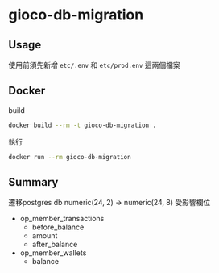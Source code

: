 # gioco-db-migration

## Usage
使用前須先新增 `etc/.env` 和 `etc/prod.env` 這兩個檔案

## Docker
build
```sh
docker build --rm -t gioco-db-migration .
```

執行
```sh
docker run --rm gioco-db-migration
```

## Summary
遷移postgres db numeric(24, 2) -> numeric(24, 8)
受影響欄位
- op_member_transactions
  - before_balance
  - amount
  - after_balance
- op_member_wallets
  - balance